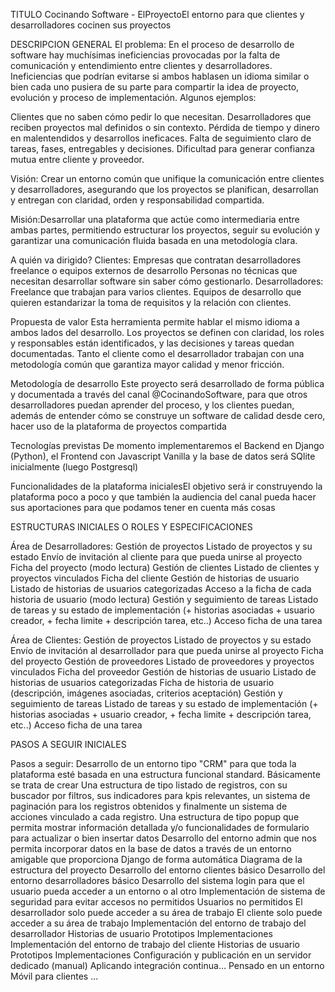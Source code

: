 

TITULO
Cocinando Software - ElProyectoEl entorno para que clientes y desarrolladores cocinen sus proyectos

DESCRIPCION GENERAL
El problema:
En el proceso de desarrollo de software hay muchísimas ineficiencias provocadas por la falta de comunicación y entendimiento entre clientes y desarrolladores. Ineficiencias que podrían evitarse si ambos hablasen un idioma similar o bien cada uno pusiera de su parte para compartir la idea de proyecto, evolución y proceso de implementación. Algunos ejemplos:

Clientes que no saben cómo pedir lo que necesitan.
Desarrolladores que reciben proyectos mal definidos o sin contexto.
Pérdida de tiempo y dinero en malentendidos y desarrollos ineficaces.
Falta de seguimiento claro de tareas, fases, entregables y decisiones.
Dificultad para generar confianza mutua entre cliente y proveedor.

Visión:
Crear un entorno común que unifique la comunicación entre clientes y desarrolladores, asegurando que los proyectos se planifican, desarrollan y entregan con claridad, orden y responsabilidad compartida.

Misión:Desarrollar una plataforma que actúe como intermediaria entre ambas partes, permitiendo estructurar los proyectos, seguir su evolución y garantizar una comunicación fluida basada en una metodología clara.

A quién va dirigido?
Clientes:
Empresas que contratan desarrolladores freelance o equipos externos de desarrollo
Personas no técnicas que necesitan desarrollar software sin saber cómo gestionarlo.
Desarrolladores:
Freelance que trabajan para varios clientes.
Equipos de desarrollo que quieren estandarizar la toma de requisitos y la relación con clientes.

Propuesta de valor
Esta herramienta permite hablar el mismo idioma a ambos lados del desarrollo. Los proyectos se definen con claridad, los roles y responsables están identificados, y las decisiones y tareas quedan documentadas. Tanto el cliente como el desarrollador trabajan con una metodología común que garantiza mayor calidad y menor fricción.

Metodología de desarrollo
Este proyecto será desarrollado de forma pública y documentada a través del canal @CocinandoSoftware, para que otros desarrolladores puedan aprender del proceso, y los clientes puedan, además de entender cómo se construye un software de calidad desde cero, hacer uso de la plataforma de proyectos compartida

Tecnologías previstas
De momento  implementaremos el Backend en Django (Python), el Frontend con Javascript Vanilla y la base de datos será SQlite inicialmente (luego Postgresql)

Funcionalidades de la plataforma inicialesEl objetivo será ir construyendo la plataforma poco a poco y que también la audiencia del canal pueda hacer sus aportaciones para que podamos tener en cuenta más cosas

ESTRUCTURAS INICIALES O ROLES Y ESPECIFICACIONES

Área de Desarrolladores:
Gestión de proyectos
Listado de proyectos y su estado
Envío de invitación al cliente para que pueda unirse al proyecto
Ficha del proyecto (modo lectura)
Gestión de clientes
Listado de clientes y proyectos vinculados
Ficha del cliente
Gestión de historias de usuario
Listado de historias de usuarios categorizadas
Acceso a la ficha de cada historia de usuario (modo lectura)
Gestión y seguimiento de tareas
Listado de tareas y su estado de implementación (+ historias asociadas + usuario creador, + fecha limite + descripción tarea, etc..)
Acceso ficha de una tarea

Área de Clientes:
Gestión de proyectos
Listado de proyectos y su estado
Envío de invitación al desarrollador para que pueda unirse al proyecto
Ficha del proyecto
Gestión de proveedores
Listado de proveedores y proyectos vinculados
Ficha del proveedor
Gestión de historias de usuario
Listado de historias de usuarios categorizadas
Ficha de  historia de usuario (descripción, imágenes asociadas, criterios aceptación)
Gestión y seguimiento de tareas
Listado de tareas y su estado de implementación (+ historias asociadas + usuario creador, + fecha limite + descripción tarea, etc..)
Acceso ficha de una tarea


PASOS A SEGUIR INICIALES 


Pasos a seguir:
Desarrollo de un entorno tipo "CRM" para que toda la plataforma esté basada en una estructura funcional standard. Básicamente se trata de crear
Una estructura de tipo listado de registros, con su buscador por filtros, sus indicadores para kpis relevantes, un sistema de paginación para los registros obtenidos y finalmente un sistema de acciones vinculado a cada registro.
Una estructura de tipo popup que permita mostrar información detallada y/o  funcionalidades de formulario para actualizar o bien insertar datos
Desarrollo del entorno admin que nos permita incorporar datos en la base de datos a través de un entorno amigable que proporciona Django de forma automática
Diagrama de la estructura del proyecto
Desarrollo del entorno clientes básico
Desarrollo del entorno desarrolladores básico
Desarrollo del sistema login para que el usuario pueda acceder a un entorno o al otro
Implementación de sistema de seguridad para evitar accesos no permitidos
Usuarios no permitidos
El desarrollador solo puede acceder a su área de trabajo
El cliente solo puede acceder a su área de trabajo
Implementación del entorno de trabajo del desarrollador
Historias de usuario
Prototipos
Implementaciones
Implementación del entorno de trabajo del cliente
Historias de usuario
Prototipos
Implementaciones
Configuración y publicación en un servidor dedicado (manual)
Aplicando integración continua...
Pensado en un entorno Móvil para clientes ...